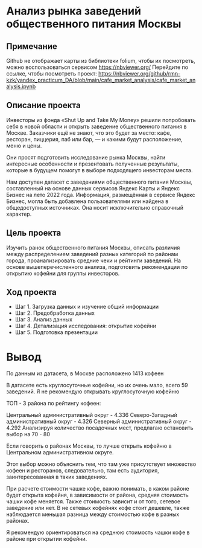 # Анализ рынка заведений общественного питания Москвы

## Примечание
Github не отображает карты из библиотеки folium, чтобы их посмотреть, можно воспользоваться сервисом https://nbviewer.org/
Перейдите по ссылке, чтобы посмотреть проект:
https://nbviewer.org/github/rmn-kzk/yandex_practicum_DA/blob/main/cafe_market_analysis/cafe_market_analysis.ipynb

## Описание проекта
Инвесторы из фонда «Shut Up and Take My Money» решили попробовать себя в новой области и открыть заведение общественного питания в Москве. Заказчики ещё не знают, что это будет за место: кафе, ресторан, пиццерия, паб или бар, — и какими будут расположение, меню и цены.

Они просят подготовить исследование рынка Москвы, найти интересные особенности и презентовать полученные результаты, которые в будущем помогут в выборе подходящего инвесторам места.

Нам доступен датасет с заведениями общественного питания Москвы, составленный на основе данных сервисов Яндекс Карты и Яндекс Бизнес на лето 2022 года. Информация, размещённая в сервисе Яндекс Бизнес, могла быть добавлена пользователями или найдена в общедоступных источниках. Она носит исключительно справочный характер.


## Цель проекта
Изучить ранок общественного питания Москвы, описать различия между распределением заведений разных категорий по районам города, проанализировать средние чеки и рейтинги заведений. На основе вышеперечисленного анализа, подготовить рекомендации по открытию кофейни для группы инвесторов.


## Ход проекта
- Шаг 1. Загрузка данных и изучение общий информации
- Шаг 2. Предобработка данных
- Шаг 3. Анализ данных
- Шаг 4. Детализация исследования: открытие кофейни
- Шаг 5. Подготовка презентации

# Вывод
По данным из датасета, в Москве расположено 1413 кофеен

В датасете есть круглосуточные кофейни, но их очень мало, всего 59 заведений. Я не рекомендую открывать круглосуточную кофейню

ТОП - 3 района по рейтингу кофеен:

Центральный административный округ - 4.336
Северо-Западный административный округ - 4.326
Северный административный округ - 4.292
Анализируя количество посадочных мест, предлагаю остановить выбор на 70 - 80

Если говорить о районах Москвы, то лучше открыть кофейню в Центральном административном округе.

Этот выбор можно объяснить тем, что там уже присутствует множество кофеен и ресторанов, следовательно, там есть аудитория, заинтересованная в таких заведениях.

При расчете стоимости чашке кофе, важно понимать, в каком районе будет открыта кофейня, в зависимости от района, средняя стоимость чашки кофе меняется. Также стоимость зависит и от того, сетевое заведение или нет. В не сетевых кофейнях кофе стоит дешевле, также наблюдается меньшая разница между стоимостью кофе в разных районах.

Я рекомендую ориентироваться на среднюю стоимость чашки кофе в районе при открытии кофейни.
